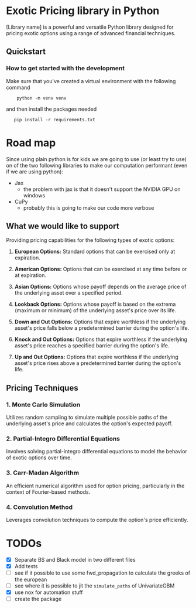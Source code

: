# Exotic Pricing library in Python

[Library name] is a powerful and versatile Python library designed for pricing exotic options using a range of advanced financial techniques.

## Quickstart

### How to get started with the development

Make sure that you've created a virtual environment with the following command

        python -m venv venv

and then install the packages needed 

       pip install -r requirements.txt

# Road map

Since using plain python is for kids we are going to use (or least try to use) on of the two following libraries
to make our computation performant (even if we are using python):

- Jax
  - the problem with jax is that it doesn't support the NVIDIA GPU on windows 
- CuPy
  - probably this is going to make our code more verbose

## What we would like to support

Providing pricing capabilities for the following types of exotic options:

1. **European Options:** Standard options that can be exercised only at expiration.

2. **American Options:** Options that can be exercised at any time before or at expiration.

3. **Asian Options:** Options whose payoff depends on the average price of the underlying asset over a specified period.

4. **Lookback Options:** Options whose payoff is based on the extrema (maximum or minimum) of the underlying asset's price over its life.

5. **Down and Out Options:** Options that expire worthless if the underlying asset's price falls below a predetermined barrier during the option's life.

6. **Knock and Out Options:** Options that expire worthless if the underlying asset's price reaches a specified barrier during the option's life.

7. **Up and Out Options:** Options that expire worthless if the underlying asset's price rises above a predetermined barrier during the option's life.

## Pricing Techniques

### 1. Monte Carlo Simulation

Utilizes random sampling to simulate multiple possible paths of the underlying asset's price and calculates the option's expected payoff.

### 2. Partial-Integro Differential Equations

Involves solving partial-integro differential equations to model the behavior of exotic options over time.

### 3. Carr-Madan Algorithm

An efficient numerical algorithm used for option pricing, particularly in the context of Fourier-based methods.

### 4. Convolution Method

Leverages convolution techniques to compute the option's price efficiently.

# TODOs

- [x] Separate BS and Black model in two different files
- [x] Add tests 
- [ ] see if it possible to use some fwd_propagation to calculate the greeks of the european
- [ ] see where it is possible to jit the `simulate_paths` of UnivariateGBM
- [x] use nox for automation stuff
- [ ] create the package